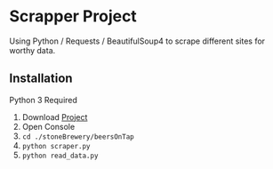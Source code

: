 # Scrapper Project
Using Python / Requests / BeautifulSoup4 to scrape different sites for worthy data.

## Installation

Python 3 Required

1. Download [Project](https://github.com/Dman89/Scrapper_Project)
2. Open Console
3. ```cd ./stoneBrewery/beersOnTap```
4. ```python scraper.py```
5. ```python read_data.py```
